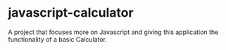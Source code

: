 # javascript-calculator
A project that focuses more on Javascript and giving this application the functionality of a basic Calculator. 
